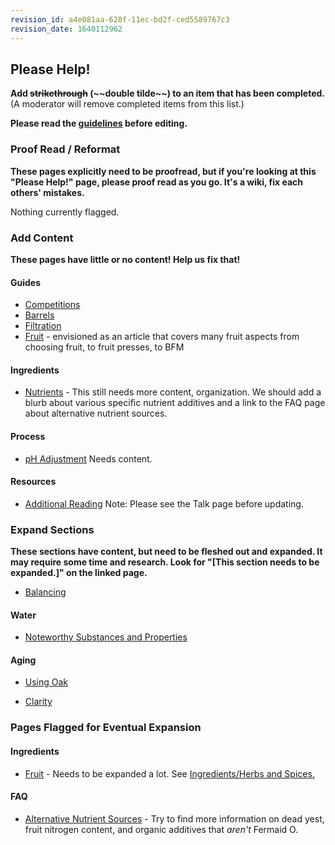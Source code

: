 ```yaml
---
revision_id: a4e081aa-628f-11ec-bd2f-ced5589767c3
revision_date: 1640112962
---
```


## Please Help!

**Add ~~strikethrough~~ (\~~double tilde\~~) to an item that has been completed.** (A moderator will remove completed items from this list.)

**Please read the [guidelines](/r/mead/wiki/wiki_editing_guidelines) before editing.**

### Proof Read / Reformat

**These pages explicitly need to be proofread, but if you're looking at this "Please Help!" page, please proof read as you go. It's a wiki, fix each others' mistakes.**

Nothing currently flagged.

### Add Content

**These pages have little or no content! Help us fix that!**

#### Guides

* [Competitions](/r/mead/wiki/guides/competition) 
* [Barrels](/r/mead/wiki/guides/barrels)
* [Filtration](/r/mead/wiki/guides/filtration)
* [Fruit](/r/mead/wiki/guides/fruit) - envisioned as an article that covers many fruit aspects from choosing fruit, to fruit presses, to BFM

#### Ingredients

* [Nutrients](/ingredients/nutrients) - This still needs more content, organization. We should add a blurb about various specific nutrient additives and a link to the FAQ page about alternative nutrient sources.

#### Process

* [pH Adjustment](/process/ph_adjustment) Needs content.

#### Resources

* [Additional Reading](/resources/reading_list) Note: Please see the Talk page before updating.

### Expand Sections

**These sections have content, but need to be fleshed out and expanded. It may require some time and research. Look for "[This section needs to be expanded.]" on the linked page.**

* [Balancing](/r/mead/wiki/process/balancing)

#### Water

* [Noteworthy Substances and Properties](/ingredients/water#wiki_noteworthy_substances_and_properties)

#### Aging

* [Using Oak](/process/aging#wiki_using_oak)

* [Clarity](/process/aging#wiki_clarity)

### Pages Flagged for Eventual Expansion

#### Ingredients

* [Fruit](/r/mead/wiki/ingredients/fruit) - Needs to be expanded a lot. See [Ingredients/Herbs and Spices.](/ingredients/herbs_and_spices)

#### FAQ

* [Alternative Nutrient Sources](/r/mead/wiki/faq/alternative_nutrient_sources) - Try to find more information on dead yest, fruit nitrogen content, and organic additives that *aren't* Fermaid O.